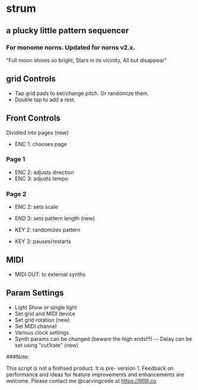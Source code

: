 # strum
## a plucky little pattern sequencer

### For monome norns. Updated for norns v2.x.

"Full moon shines so bright, Stars in its vicinity, All but disappear"

## grid Controls

- Tap grid pads to set/change pitch. Or randomize them.
- Double tap to add a rest.

## Front Controls

Dividied into pages (new)

- ENC 1: chooses page

### Page 1

- ENC 2: adjusts direction
- ENC 3: adjusts tempo

### Page 2
- ENC 2: sets scale
- END 3: sets pattern length (new)

- KEY 2: randomizes pattern
- KEY 3: pauses/restarts

## MIDI

- MIDI OUT: to external synths

## Param Settings

- Light Show or single light
- Set grid and MIDI device
- Set grid rotation (new)
- Set MIDI channel
- Various clock settings
- Synth params can be changed (beware the high ends!!!)
-- Delay can be set using "cut1rate" (new)

###Note:

This script is not a finihsed product.  It is pre- version 1.  Feedback on performance and ideas for feature improvements and enhancements are welcome.  Please contact me @carvingcode at https://llllllll.co
